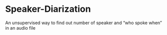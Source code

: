 # Speaker-Diarization
 An unsupervised way to find out  number of speaker and  “who spoke when” in an audio file
